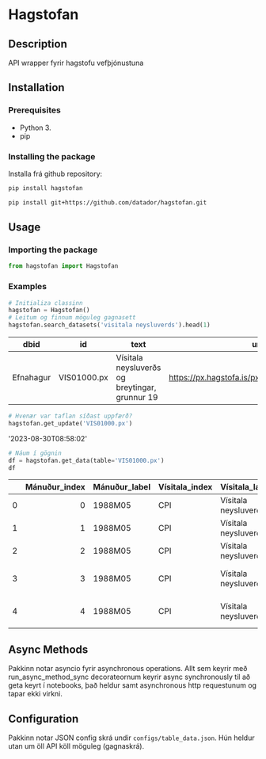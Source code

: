 # Hagstofan

## Description
API wrapper fyrir hagstofu vefþjónustuna

## Installation

### Prerequisites
- Python 3.
- pip

### Installing the package

Installa frá github repository:

```bash
pip install hagstofan
```
```bash
pip install git+https://github.com/datador/hagstofan.git
```


## Usage

### Importing the package

```python
from hagstofan import Hagstofan
```

### Examples

```python
# Initializa classinn
hagstofan = Hagstofan()
# Leitum og finnum möguleg gagnasett
hagstofan.search_datasets('visitala neysluverds').head(1)
```

| dbid      | id         | text                                          | url                                                   |
|-----------|------------|-----------------------------------------------|-------------------------------------------------------|
| Efnahagur | VIS01000.px| Vísitala neysluverðs og breytingar, grunnur 19| https://px.hagstofa.is/pxis/api/v1/is/Efnahagu...     |


```python
# Hvenær var taflan síðast uppfærð?
hagstofan.get_update('VIS01000.px')
```
'2023-08-30T08:58:02'

```python
# Náum í gögnin
df = hagstofan.get_data(table='VIS01000.px')
df
```


|    |   Mánuður_index | Mánuður_label   | Vísitala_index   | Vísitala_label       | Liður_index   | Liður_label                     |   Value |
|---:|----------------:|:----------------|:-----------------|:---------------------|:--------------|:--------------------------------|--------:|
|  0 |               0 | 1988M05         | CPI              | Vísitala neysluverðs | index         | Vísitala                        |     100 |
|  1 |               1 | 1988M05         | CPI              | Vísitala neysluverðs | change_M      | Mánaðarbreyting, %              |     nan |
|  2 |               2 | 1988M05         | CPI              | Vísitala neysluverðs | change_A      | Ársbreyting, %                  |     nan |
|  3 |               3 | 1988M05         | CPI              | Vísitala neysluverðs | A_rate_M      | Ársbreyting síðasta mánuð, %    |     nan |
|  4 |               4 | 1988M05         | CPI              | Vísitala neysluverðs | A_rate_3M     | Ársbreyting síðustu 3 mánuði, % |     nan |

			

## Async Methods
Pakkinn notar asyncio fyrir asynchronous operations. Allt sem keyrir með run_async_method_sync decorateornum keyrir async synchronously til að geta keyrt í notebooks, það heldur samt asynchronous http requestunum og tapar ekki virkni.


## Configuration
Pakkinn notar JSON config skrá undir `configs/table_data.json`. Hún heldur utan um öll API köll möguleg (gagnaskrá).
